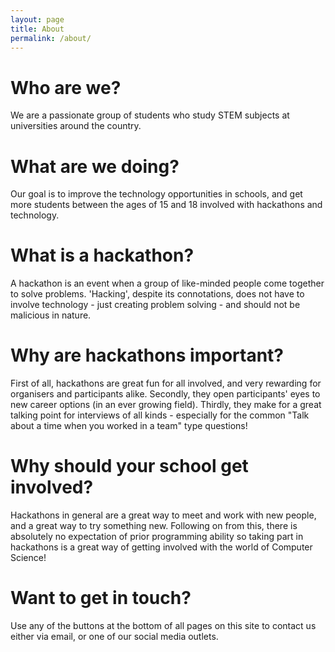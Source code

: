 ```yaml
---
layout: page
title: About
permalink: /about/
---
```

# Who are we?
We are a passionate group of students who study STEM subjects at universities around the country.

# What are we doing?
Our goal is to improve the technology opportunities in schools, and get more students between the ages of 15 and 18 involved with hackathons and technology.

# What is a hackathon?
A hackathon is an event when a group of like-minded people come together to solve problems. 'Hacking', despite its connotations, does not have to involve technology - just creating problem solving - and should not be malicious in nature.

# Why are hackathons important?
First of all, hackathons are great fun for all involved, and very rewarding for organisers and participants alike. Secondly, they open participants' eyes to new career options (in an ever growing field). Thirdly, they make for a great talking point for interviews of all kinds - especially for the common "Talk about a time when you worked in a team" type questions!

# Why should your school get involved?
Hackathons in general are a great way to meet and work with new people, and a great way to try something new. Following on from this, there is absolutely no expectation of prior programming ability so taking part in hackathons is a great way of getting involved with the world of Computer Science!

# Want to get in touch?
Use any of the buttons at the bottom of all pages on this site to contact us either via email, or one of our social media outlets.
